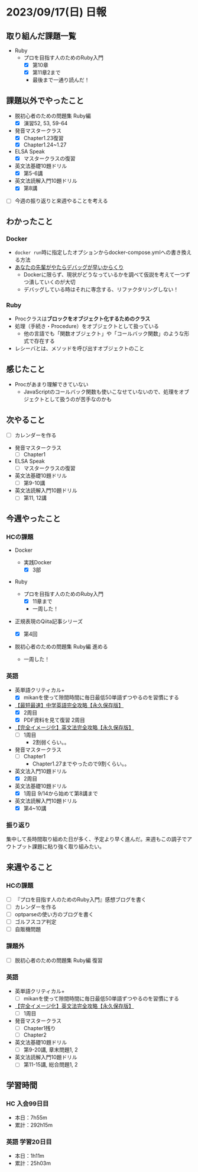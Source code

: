 # 2023/09/17(日) 日報

## 取り組んだ課題一覧

- Ruby
  - プロを目指す人のためのRuby入門
    - [x] 第10章
    - [x] 第11章2まで
    - 最後まで一通り読んだ！

## 課題以外でやったこと

- 脱初心者のための問題集 Ruby編
  - [x] 演習52, 53, 59-64

- 発音マスタークラス
  - [x] Chapter1.23復習
  - [x] Chapter1.24~1.27
- ELSA Speak
  - [x] マスタークラスの復習
- 英文法基礎10題ドリル
  - [x] 第5-6講
- 英文法読解入門10題ドリル
  - [x] 第8講

- [ ] 今週の振り返りと来週やることを考える

## わかったこと

### Docker

- `docker run`時に指定したオプションからdocker-compose.ymlへの書き換える方法
- [あなたの先輩がやたらデバッグが早いからくり](https://zenn.dev/suzuki_hoge/articles/2020-11-logical-debugging-e46a81aa4eb61e0caa5e)
  - Dockerに限らず、現状がどうなっているかを調べて仮説を考えて一つずつ潰していくのが大切
  - デバッグしている時はそれに専念する、リファクタリングしない！

### Ruby

- Procクラスは**ブロックをオブジェクト化するためのクラス**
- 処理（手続き・Procedure）をオブジェクトとして扱っている
  - 他の言語でも「関数オブジェクト」や「コールバック関数」のような形式で存在する
- レシーバとは、メソッドを呼び出すオブジェクトのこと

## 感じたこと

- Procがあまり理解できていない
  - JavaScriptのコールバック関数も使いこなせていないので、処理をオブジェクトとして扱うのが苦手なのかも

## 次やること

- [ ] カレンダーを作る

- 発音マスタークラス
  - [ ] Chapter1
- ELSA Speak
  - [ ] マスタークラスの復習
- 英文法基礎10題ドリル
  - [ ] 第9-10講
- 英文法読解入門10題ドリル
  - [ ] 第11, 12講

## 今週やったこと

### HCの課題

- Docker
  - 実践Docker
    - [x] 3部

- Ruby
  - プロを目指す人のためのRuby入門
    - [x] 11章まで
    - 一周した！

- 正規表現のQiita記事シリーズ
  - [x] 第4回

- 脱初心者のための問題集 Ruby編 進める
  - 一周した！

### 英語

- 英単語クリティカル+
  - [x] mikanを使って隙間時間に毎日最低50単語ずつやるのを習慣にする
- [【最短最速】中学英語完全攻略【永久保存版】](https://youtu.be/-d-CgIl1ce4?si=zrok9COv967OIJQ7)
  - [x] 2周目
  - [x] PDF資料を見て復習 2周目
- [【完全イメージ化】英文法完全攻略【永久保存版】](https://youtu.be/c1xbL9Ql4F0?si=f3kFSn2FOjloqZXc)
  - [ ] 1周目
    - 2割弱くらい。。
- 発音マスタークラス
  - [ ] Chapter1
    - Chapter1.27までやったので9割くらい。。
- 英文法入門10題ドリル
  - [x] 2周目
- 英文法基礎10題ドリル
  - [x] 1周目 9/14から始めて第8講まで
- 英文法読解入門10題ドリル
  - [x] 第4~10講

### 振り返り

集中して長時間取り組めた日が多く、予定より早く進んだ。来週もこの調子でアウトプット課題に粘り強く取り組みたい。

## 来週やること

### HCの課題

- [ ] 『プロを目指す人のためのRuby入門』感想ブログを書く
- [ ] カレンダーを作る
- [ ] optparseの使い方のブログを書く
- [ ] ゴルフスコア判定
- [ ] 自販機問題

### 課題外

- [ ] 脱初心者のための問題集 Ruby編 復習

### 英語

- 英単語クリティカル+
  - [ ] mikanを使って隙間時間に毎日最低50単語ずつやるのを習慣にする
- [【完全イメージ化】英文法完全攻略【永久保存版】](https://youtu.be/c1xbL9Ql4F0?si=f3kFSn2FOjloqZXc)
  - [ ] 1周目
- 発音マスタークラス
  - [ ] Chapter1残り
  - [ ] Chapter2
- 英文法基礎10題ドリル
  - [ ] 第9-20講, 章末問題1, 2
- 英文法読解入門10題ドリル
  - [ ] 第11-15講, 総合問題1, 2

## 学習時間

### HC 入会99日目

- 本日：7h55m
- 累計：292h15m

### 英語 学習20日目

- 本日：1h11m
- 累計：25h03m

